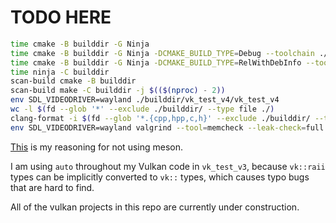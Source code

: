 # TODO HERE

```sh
time cmake -B builddir -G Ninja
time cmake -B builddir -G Ninja -DCMAKE_BUILD_TYPE=Debug --toolchain ./clang_compile.cmake
time cmake -B builddir -G Ninja -DCMAKE_BUILD_TYPE=RelWithDebInfo --toolchain ./clang_compile.cmake
time ninja -C builddir
scan-build cmake -B builddir
scan-build make -C builddir -j $(($(nproc) - 2))
env SDL_VIDEODRIVER=wayland ./builddir/vk_test_v4/vk_test_v4
wc -l $(fd --glob '*' --exclude ./builddir/ --type file ./)
clang-format -i $(fd --glob '*.{cpp,hpp,c,h}' --exclude ./builddir/ --type file ./)
env SDL_VIDEODRIVER=wayland valgrind --tool=memcheck --leak-check=full --show-leak-kinds=definite,possible ./builddir/vk_test_v3/vk_test_v3
```

[This](https://github.com/mesonbuild/meson/issues/10590) is my reasoning for not using meson.

I am using `auto` throughout my Vulkan code in `vk_test_v3`, because `vk::raii` types can be implicitly converted to `vk::` types, which causes typo bugs that are hard to find.

All of the vulkan projects in this repo are currently under construction.
